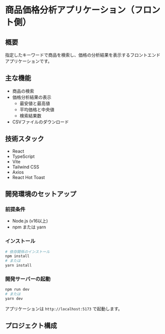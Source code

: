 # 商品価格分析アプリケーション（フロント側）

## 概要
指定したキーワードで商品を検索し、価格の分析結果を表示するフロントエンドアプリケーションです。

## 主な機能
- 商品の検索
- 価格分析結果の表示
  - 最安値と最高値
  - 平均価格と中央値
  - 検索結果数
- CSVファイルのダウンロード

## 技術スタック
- React
- TypeScript
- Vite
- Tailwind CSS
- Axios
- React Hot Toast

## 開発環境のセットアップ

### 前提条件
- Node.js (v16以上)
- npm または yarn

### インストール
```bash
# 依存関係のインストール
npm install
# または
yarn install
```

### 開発サーバーの起動
```bash
npm run dev
# または
yarn dev
```

アプリケーションは `http://localhost:5173` で起動します。

## プロジェクト構成
